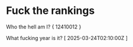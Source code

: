 # Fuck the rankings

Who the hell am I?
{ 12410012 }

What fucking year is it?
[ 2025-03-24T02:10:00Z ]
